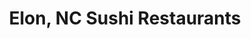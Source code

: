 ---
layout: city
title: Elon, NC Sushi Restaurants
permalink: /north-carolina/elon/
stateAbbr: NC
stateName: North Carolina
cityName: Elon

---